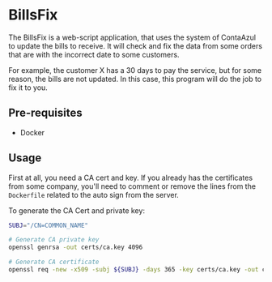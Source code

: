 # BillsFix
The BillsFix is a web-script application, that uses the system of ContaAzul to update the bills to receive.
It will check and fix the data from some orders that are with the incorrect date to some customers.


For example, the customer X has a 30 days to pay the service, but for some reason, the bills are not updated.
In this case, this program will do the job to fix it to you.

## Pre-requisites
- Docker

## Usage
First at all, you need a CA cert and key. If you already has the certificates from some company,
you'll need to comment or remove the lines from the `Dockerfile` related to the auto sign from the server.


To generate the CA Cert and private key:
```sh
SUBJ="/CN=COMMON_NAME"

# Generate CA private key
openssl genrsa -out certs/ca.key 4096

# Generate CA certificate
openssl req -new -x509 -subj ${SUBJ} -days 365 -key certs/ca.key -out certs/ca.crt
```